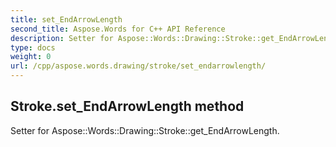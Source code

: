 ```yaml
---
title: set_EndArrowLength
second_title: Aspose.Words for C++ API Reference
description: Setter for Aspose::Words::Drawing::Stroke::get_EndArrowLength. 
type: docs
weight: 0
url: /cpp/aspose.words.drawing/stroke/set_endarrowlength/
---
```

## Stroke.set_EndArrowLength method


Setter for Aspose::Words::Drawing::Stroke::get_EndArrowLength. 

